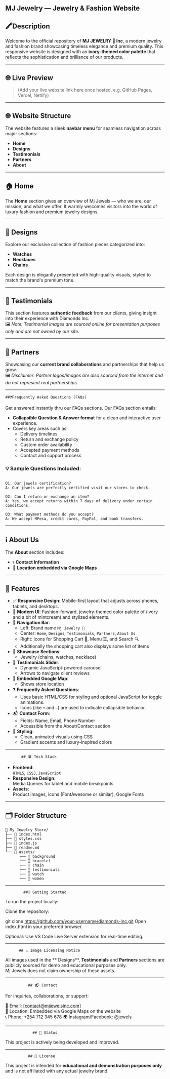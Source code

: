 ## MJ Jewelry — Jewelry & Fashion Website


## 🖍️Description 

Welcome to the official repository of **MJ JEWELRY 💎 Inc**, a modern jewelry and fashion brand showcasing timeless elegance and premium quality. This responsive website is designed with an **ivory-themed color palette** that reflects the sophistication and brilliance of our products.

---

## 🌐 Live Preview
> (Add your live website link here once hosted, e.g. GitHub Pages, Vercel, Netlify)

---

## 🌐 Website Structure

The website features a sleek **navbar menu** for seamless navigation across major sections:

- **Home**
- **Designs**
- **Testimonials**
- **Partners**
- **About**

---

## 🏠 Home

The **Home** section gives an overview of Mj Jewels — who we are, our mission, and what we offer. It warmly welcomes visitors into the world of luxury fashion and premium jewelry designs.

---

## 💍 Designs

Explore our exclusive collection of fashion pieces categorized into:

- **Watches**
- **Necklaces**
- **Chains**

Each design is elegantly presented with high-quality visuals, styled to match the brand's premium tone.

---

## 💬 Testimonials

This section features **authentic feedback** from our clients, giving insight into their experience with Diamonds Inc.  
🖼️ *Note: Testimonial images are sourced online for presentation purposes only and are not owned by our site.*

---

## 🤝 Partners

Showcasing our **current brand collaborations** and partnerships that help us grow.  
🖼️ *Disclaimer: Partner logos/images are also sourced from the internet and do not represent real partnerships.*

---

    ##❓Frequently Asked Questions (FAQs)
      
Get answered instantly thru our FAQs sections. Our FAQs section entails:

- **Collapsible Question & Answer format** for a     clean and interactive user experience.
- Covers key areas such as:
   - Delivery timelines
   - Return and exchange policy
   - Custom order availability
   - Accepted payment methods
   - Contact and support process

### 💡 Sample Questions Included:

```text

Q1: Our jewels certification?
A: Our jewels are perfectly certified visit our stores to check.

Q2: Can I return or exchange an item?
A: Yes, we accept returns within 7 days of delivery under certain conditions.

Q3: What payment methods do you accept?
A: We accept MPesa, credit cards, PayPal, and bank transfers. 
 ```  
---
 
## ℹ️ About Us

The **About** section includes:
- 📞 **Contact Information**
- 📍 **Location embedded via Google Maps**

---

## 📸 Features

- ✅ **Responsive Design**: Mobile-first layout that adjusts across phones, tablets, and desktops.
- 💠 **Modern UI**: Fashion-forward, jewelry-themed color palette of (ivory and a bit of mintcream) and stylized elements.
- 🧭 **Navigation Bar**:
  - Left: Brand name `Mj Jewelry 💎`
  - Center: `Home`, `Designs`, `Testimonials`, `Partners`, `About Us`
  - Right: Icons for Shopping Cart 🛒, Menu ☰, and Search 🔍
  - Additionally the shopping cart also displays some list of items
- 👕 **Showcase Sections**:
  - Jewelry (chains, watches, necklace)
- 💬 **Testimonials Slider**:
  - Dynamic JavaScript-powered carousel
  - Arrows to navigate client reviews
- 📍 **Embedded Google Map**:
  - Shows store location
- ❓ **Frequently Asked Questions**:
  - Uses basic HTML/CSS for styling and optional       JavaScript for toggle animations.
  - Icons (like `+` and `–`) are used to indicate      collapsible behavior.
- 📬 **Contact Form**:
  - Fields: Name, Email, Phone Number
  - Accessible from the About/Contact section
- 🎨 **Styling**:
  - Clean, animated visuals using CSS
  - Gradient accents and luxury-inspired colors

---

           ## 🛠️ Tech Stack

- **Frontend**:  
  `HTML5`, `CSS3`, `JavaScript`
- **Responsive Design**:  
  Media Queries for tablet and mobile breakpoints
- **Assets**:  
  Product images, icons (FontAwesome or similar), Google Fonts

---

## 🗂️ Folder Structure

```plaintext
📁 My Jewelry Store/
├── 📄 index.html
├── 📄 styles.css
├── 📄 index.js
├── 📄 readme.md
└── 📁 assets/
      ├── 📁 background
      ├── 📁 bracelet
      ├── 📁 chain
      ├── 📁 testimonials
      ├── 📁 watch
      └── 📁 women
```

---

            ##🚀 Getting Started
            
To run the project locally:

Clone the repository:

git clone https://github.com/your-username/diamonds-inc.git
Open index.html in your preferred browser.

Optional: Use VS Code Live Server extension for real-time editing.

---

          ## ⚠️ Image Licensing Notice

 All images used in the ** Designs**, **Testimonials** and **Partners** sections are publicly sourced for demo and educational purposes only.  
 Mj Jewels does not claim ownership of these assets.

---

              ## 📬 Contact

For inquiries, collaborations, or support:

📧 Email: [contact@mjjewelsinc.com]  
📍 Location: Embedded via Google Maps on the website  
📞 Phone: +254 712 345 678
🌍 Instagram/Facebook: @jewels

---

                ## 🚧 Status

This project is actively being developed and improved.

---

              ## 📄 License

This project is intended for **educational and demonstration purposes only** and is not affiliated with any actual jewelry brand.

